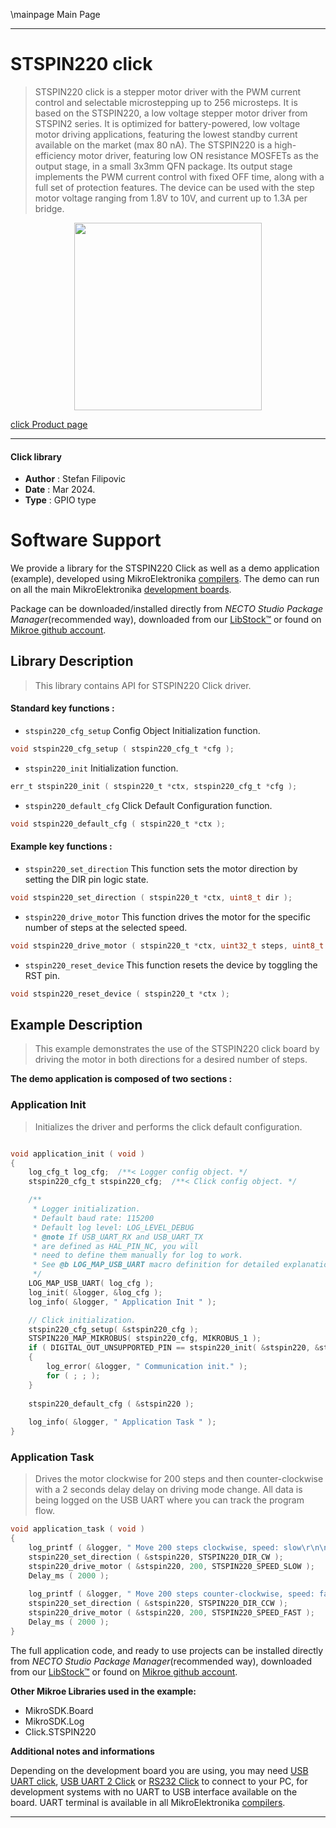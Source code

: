 \mainpage Main Page

---
# STSPIN220 click

> STSPIN220 click is a stepper motor driver with the PWM current control and selectable microstepping up to 256 microsteps. It is based on the STSPIN220, a low voltage stepper motor driver from STSPIN2 series. It is optimized for battery-powered, low voltage motor driving applications, featuring the lowest standby current available on the market (max 80 nA). The STSPIN220 is a high-efficiency motor driver, featuring low ON resistance MOSFETs as the output stage, in a small 3x3mm QFN package. Its output stage implements the PWM current control with fixed OFF time, along with a full set of protection features. The device can be used with the step motor voltage ranging from 1.8V to 10V, and current up to 1.3A per bridge.

<p align="center">
  <img src="https://download.mikroe.com/images/click_for_ide/stspin220_click.png" height=300px>
</p>

[click Product page](https://www.mikroe.com/stspin220-click)

---


#### Click library

- **Author**        : Stefan Filipovic
- **Date**          : Mar 2024.
- **Type**          : GPIO type


# Software Support

We provide a library for the STSPIN220 Click
as well as a demo application (example), developed using MikroElektronika
[compilers](https://www.mikroe.com/necto-studio).
The demo can run on all the main MikroElektronika [development boards](https://www.mikroe.com/development-boards).

Package can be downloaded/installed directly from *NECTO Studio Package Manager*(recommended way), downloaded from our [LibStock&trade;](https://libstock.mikroe.com) or found on [Mikroe github account](https://github.com/MikroElektronika/mikrosdk_click_v2/tree/master/clicks).

## Library Description

> This library contains API for STSPIN220 Click driver.

#### Standard key functions :

- `stspin220_cfg_setup` Config Object Initialization function.
```c
void stspin220_cfg_setup ( stspin220_cfg_t *cfg );
```

- `stspin220_init` Initialization function.
```c
err_t stspin220_init ( stspin220_t *ctx, stspin220_cfg_t *cfg );
```

- `stspin220_default_cfg` Click Default Configuration function.
```c
void stspin220_default_cfg ( stspin220_t *ctx );
```

#### Example key functions :

- `stspin220_set_direction` This function sets the motor direction by setting the DIR pin logic state.
```c
void stspin220_set_direction ( stspin220_t *ctx, uint8_t dir );
```

- `stspin220_drive_motor` This function drives the motor for the specific number of steps at the selected speed.
```c
void stspin220_drive_motor ( stspin220_t *ctx, uint32_t steps, uint8_t speed );
```

- `stspin220_reset_device` This function resets the device by toggling the RST pin.
```c
void stspin220_reset_device ( stspin220_t *ctx );
```

## Example Description

> This example demonstrates the use of the STSPIN220 click board by driving the motor in both directions for a desired number of steps.

**The demo application is composed of two sections :**

### Application Init

> Initializes the driver and performs the click default configuration.

```c

void application_init ( void )
{
    log_cfg_t log_cfg;  /**< Logger config object. */
    stspin220_cfg_t stspin220_cfg;  /**< Click config object. */

    /** 
     * Logger initialization.
     * Default baud rate: 115200
     * Default log level: LOG_LEVEL_DEBUG
     * @note If USB_UART_RX and USB_UART_TX 
     * are defined as HAL_PIN_NC, you will 
     * need to define them manually for log to work. 
     * See @b LOG_MAP_USB_UART macro definition for detailed explanation.
     */
    LOG_MAP_USB_UART( log_cfg );
    log_init( &logger, &log_cfg );
    log_info( &logger, " Application Init " );

    // Click initialization.
    stspin220_cfg_setup( &stspin220_cfg );
    STSPIN220_MAP_MIKROBUS( stspin220_cfg, MIKROBUS_1 );
    if ( DIGITAL_OUT_UNSUPPORTED_PIN == stspin220_init( &stspin220, &stspin220_cfg ) ) 
    {
        log_error( &logger, " Communication init." );
        for ( ; ; );
    }
    
    stspin220_default_cfg ( &stspin220 );
    
    log_info( &logger, " Application Task " );
}

```

### Application Task

> Drives the motor clockwise for 200 steps and then counter-clockwise with a 2 seconds
delay delay on driving mode change. All data is being logged on the USB UART where
you can track the program flow.

```c
void application_task ( void )
{
    log_printf ( &logger, " Move 200 steps clockwise, speed: slow\r\n\n" );
    stspin220_set_direction ( &stspin220, STSPIN220_DIR_CW );
    stspin220_drive_motor ( &stspin220, 200, STSPIN220_SPEED_SLOW );
    Delay_ms ( 2000 );
    
    log_printf ( &logger, " Move 200 steps counter-clockwise, speed: fast\r\n\n" );
    stspin220_set_direction ( &stspin220, STSPIN220_DIR_CCW );
    stspin220_drive_motor ( &stspin220, 200, STSPIN220_SPEED_FAST );
    Delay_ms ( 2000 );
}
```

The full application code, and ready to use projects can be installed directly from *NECTO Studio Package Manager*(recommended way), downloaded from our [LibStock&trade;](https://libstock.mikroe.com) or found on [Mikroe github account](https://github.com/MikroElektronika/mikrosdk_click_v2/tree/master/clicks).

**Other Mikroe Libraries used in the example:**

- MikroSDK.Board
- MikroSDK.Log
- Click.STSPIN220

**Additional notes and informations**

Depending on the development board you are using, you may need
[USB UART click](https://www.mikroe.com/usb-uart-click),
[USB UART 2 Click](https://www.mikroe.com/usb-uart-2-click) or
[RS232 Click](https://www.mikroe.com/rs232-click) to connect to your PC, for
development systems with no UART to USB interface available on the board. UART
terminal is available in all MikroElektronika
[compilers](https://shop.mikroe.com/compilers).

---
